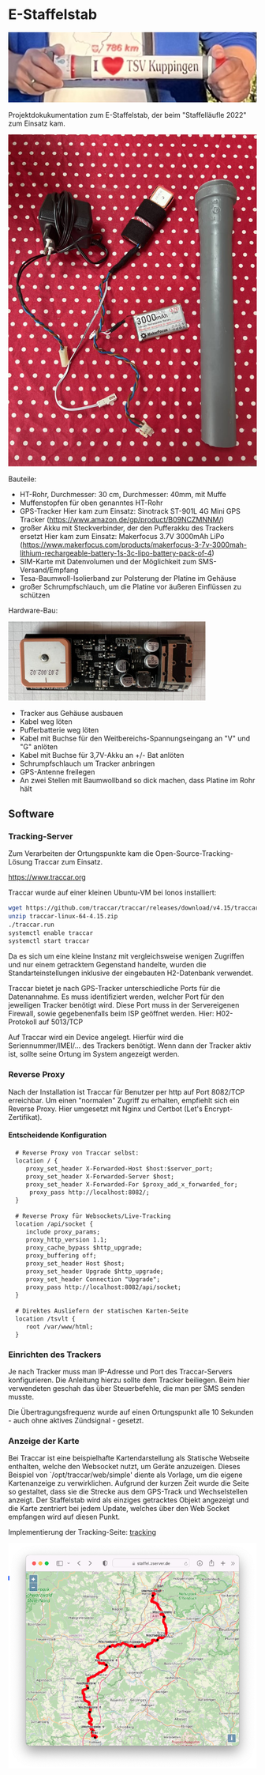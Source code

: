 # E-Staffelstab

![Der fertige Staffelstab](staffelstab.jpg)

Projektdokukumentation zum E-Staffelstab, der beim "Staffelläufle 2022" zum Einsatz kam.

![Einzelteile](Einzelteile.jpg)

Bauteile:

- HT-Rohr, Durchmesser: 30 cm, Durchmesser: 40mm, mit Muffe
- Muffenstopfen für oben genanntes HT-Rohr
- GPS-Tracker
  Hier kam zum Einsatz: Sinotrack ST-901L 4G Mini GPS Tracker (https://www.amazon.de/gp/product/B09NCZMNNM/)
- großer Akku mit Steckverbinder, der den Pufferakku des Trackers ersetzt
  Hier kam zum Einsatz: Makerfocus 3.7V 3000mAh LiPo (https://www.makerfocus.com/products/makerfocus-3-7v-3000mah-lithium-rechargeable-battery-1s-3c-lipo-battery-pack-of-4)
- SIM-Karte mit Datenvolumen und der Möglichkeit zum SMS-Versand/Empfang
- Tesa-Baumwoll-Isolierband zur Polsterung der Platine im Gehäuse
- großer Schrumpfschlauch, um die Platine vor äußeren Einflüssen zu schützen

Hardware-Bau:

![Platine](platine.jpg)

- Tracker aus Gehäuse ausbauen
- Kabel weg löten
- Pufferbatterie weg löten
- Kabel mit Buchse für den Weitbereichs-Spannungseingang an "V" und "G" anlöten
- Kabel mit Buchse für 3,7V-Akku an +/- Bat anlöten
- Schrumpfschlauch um Tracker anbringen
- GPS-Antenne freilegen
- An zwei Stellen mit Baumwollband so dick machen, dass Platine im Rohr hält

## Software

### Tracking-Server

Zum Verarbeiten der Ortungspunkte kam die Open-Source-Tracking-Lösung Traccar zum Einsatz.

https://www.traccar.org

Traccar wurde auf einer kleinen Ubuntu-VM bei Ionos installiert:

``` sh
wget https://github.com/traccar/traccar/releases/download/v4.15/traccar-linux-64-4.15.zip
unzip traccar-linux-64-4.15.zip
./traccar.run
systemctl enable traccar
systemctl start traccar
```

Da es sich um eine kleine Instanz mit vergleichsweise wenigen Zugriffen und nur einem getracktem Gegenstand handelte, wurden die Standarteinstellungen inklusive der eingebauten H2-Datenbank verwendet.

Traccar bietet je nach GPS-Tracker unterschiedliche Ports für die Datenannahme. Es muss identifiziert werden, welcher Port für den jeweiligen Tracker benötigt wird. Diese Port muss in der Servereigenen Firewall, sowie gegebenenfalls beim ISP geöffnet werden. Hier: H02-Protokoll auf 5013/TCP

Auf Traccar wird ein Device angelegt. Hierfür wird die Seriennummer/IMEI/... des Trackers benötigt. Wenn dann der Tracker aktiv ist, sollte seine Ortung im System angezeigt werden.

### Reverse Proxy

Nach der Installation ist Traccar für Benutzer per http auf Port 8082/TCP erreichbar. Um einen "normalen" Zugriff zu erhalten, empfiehlt sich ein Reverse Proxy. Hier umgesetzt mit Nginx und Certbot (Let's Encrypt-Zertifikat).

#### Entscheidende Konfiguration

```
  # Reverse Proxy von Traccar selbst:
  location / {
     proxy_set_header X-Forwarded-Host $host:$server_port;
     proxy_set_header X-Forwarded-Server $host;
     proxy_set_header X-Forwarded-For $proxy_add_x_forwarded_for;
      proxy_pass http://localhost:8082/;
  }

  # Reverse Proxy für Websockets/Live-Tracking
  location /api/socket {
     include proxy_params;
     proxy_http_version 1.1;
     proxy_cache_bypass $http_upgrade;
     proxy_buffering off;
     proxy_set_header Host $host;
     proxy_set_header Upgrade $http_upgrade;
     proxy_set_header Connection "Upgrade";
     proxy_pass http://localhost:8082/api/socket;
  }

  # Direktes Ausliefern der statischen Karten-Seite
  location /tsvlt {
     root /var/www/html;
  }
```

### Einrichten des Trackers

Je nach Tracker muss man IP-Adresse und Port des Traccar-Servers konfigurieren. Die Anleitung hierzu sollte dem Tracker beiliegen. Beim hier verwendeten geschah das über Steuerbefehle, die man per SMS senden musste.

Die Übertragungsfrequenz wurde auf einen Ortungspunkt alle 10 Sekunden - auch ohne aktives Zündsignal - gesetzt.

### Anzeige der Karte

Bei Traccar ist eine beispielhafte Kartendarstellung als Statische Webseite enthalten, welche den Websocket nutzt, um Geräte anzuzeigen. Dieses Beispiel von `/opt/traccar/web/simple' diente als Vorlage, um die eigene Kartenanzeige zu verwirklichen. Aufgrund der kurzen Zeit wurde die Seite so gestaltet, dass sie die Strecke aus dem GPS-Track und Wechselstellen anzeigt. Der Staffelstab wird als einziges getracktes Objekt angezeigt und die Karte zentriert bei jedem Update, welches über den Web Socket empfangen wird auf diesen Punkt.

Implementierung der Tracking-Seite: [tracking](./tracking/)

![Tracking-Seite](tracking-seite.png)